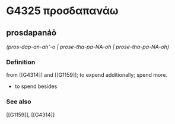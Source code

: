 # G4325 προσδαπανάω

## prosdapanáō

_(pros-dap-an-ah'-o | prose-tha-pa-NA-oh | prose-tha-pa-NA-oh)_

### Definition

from [[G4314]] and [[G1159]]; to expend additionally; spend more.

- to spend besides

### See also

[[G1159]], [[G4314]]

